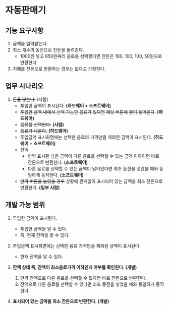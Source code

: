 # 자동판매기

## 기능 요구사항

1. 금액을 입력받는다.
2. 최소 개수의 동전으로 잔돈을 돌려준다.
   * 1000원 넣고 650원짜리 음료를 선택했다면 잔돈은 100, 100, 100, 50원으로 반환한다
3. 지폐를 잔돈으로 반환하는 경우는 없다고 가정한다.



## 업무 시나리오

1. ~~돈을 넣는다.~~ (사람)
   - 투입한 금액이 표시된다. **(하드웨어 + 소프트웨어)**
   - ~~투입한 금액 내에서 선택 가능한 음료가 있다면 해당 버튼에 불이 들어온다.~~ **(하드웨어)**
   - ~~음료를 선택한다.~~ **(사람)**
   - ~~음료가 나온다.~~ **(하드웨어)**
   - 투입금액 표시화면에는 선택한 음료의 가격만큼 제외한 금액이 표시된다. **(하드웨어 + 소프트웨어)**
   - 잔액
     - 만약 표시된 남은 금액이 다른 음료를 선택할 수 있는 금액 이하이면 바로 잔돈으로 반환한다. **(소프트웨어)**
     - 다른 음료를 선택할 수 있는 금액이 남아있다면 최초 동전을 넣었을 때와 동일하게 동작한다. **(소프트웨어)**
   - ~~만약 버튼을 눌렀을 경우~~ 상황에 관계없이 표시되어 있는 금액을 최소 잔돈으로 반환한다. **(일부 사람)**

## 개발 가능 범위

1. 투입한 금액이 표시된다.

   * 투입한 금액을  알 수 있다.
   * 즉, 현재 잔액을 알 수 있다.

2. 투입금액 표시화면에는 선택한 음료 가격만큼 제외된 금액이 표시된다.

   * 현재 잔액을 알 수 있다.

3. **잔액 상태 즉, 잔액이 최소음료가격 이하인지 여부를 확인한다. (개발)**

   1. 만약 잔액으로 다른 음료를 선택할 수 없다면 바로 잔돈으로 반환한다.
   2. 잔액으로 다른 음료를 선택할 수 있다면 최초 동전을 넣었을 때와 동일하게 동작한다.

4. **표시되어 있는 금액을 최소 잔돈으로 반환한다. (개발)**

   ​